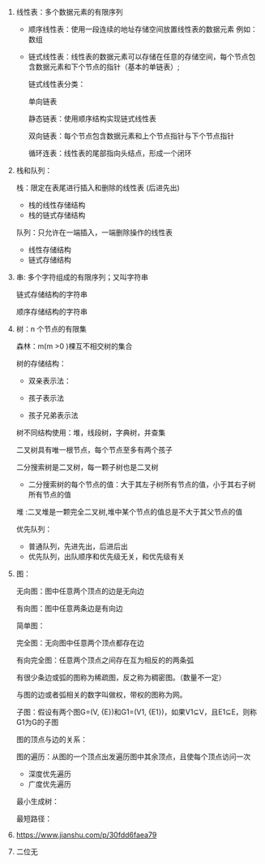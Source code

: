 1. 线性表：多个数据元素的有限序列

   - 顺序线性表：使用一段连续的地址存储空间放置线性表的数据元素 例如：数组

   - 链式线性表：线性表的数据元素可以存储在任意的存储空间，每个节点包含数据元素和下个节点的指针（基本的单链表）;

     链式线性表分类：

     单向链表

     静态链表：使用顺序结构实现链式线性表

     双向链表：每个节点包含数据元素和上个节点指针与下个节点指针

     循环连表：线性表的尾部指向头结点，形成一个闭环

2. 栈和队列：

   栈：限定在表尾进行插入和删除的线性表 (后进先出)

   - 栈的线性存储结构
   - 栈的链式存储结构

   队列：只允许在一端插入，一端删除操作的线性表

   - 线性存储结构
   - 链式存储结构

3. 串: 多个字符组成的有限序列；又叫字符串

   链式存储结构的字符串

   顺序存储结构的字符串

4. 树：n 个节点的有限集

   森林：m(m >0 )棵互不相交树的集合

   树的存储结构：

   - 双亲表示法：

   - 孩子表示法
   - 孩子兄弟表示法

   树不同结构使用：堆，线段树，字典树，并查集

   二叉树具有唯一根节点，每个节点至多有两个孩子

   二分搜索树是二叉树，每一颗子树也是二叉树

   - 二分搜索树的每个节点的值：大于其左子树所有节点的值，小于其右子树所有节点的值

   堆 :二叉堆是一颗完全二叉树,堆中某个节点的值总是不大于其父节点的值

   优先队列：

   - 普通队列，先进先出，后进后出
   - 优先队列，出队顺序和优先级无关，和优先级有关

5. 图：

   无向图：图中任意两个顶点的边是无向边

   有向图：图中任意两条边是有向边

   简单图：

   完全图：无向图中任意两个顶点都存在边

   有向完全图：任意两个顶点之间存在互为相反的的两条弧

   有很少条边或弧的图称为稀疏图，反之称为稠密图。（数量不一定）

   与图的边或者弧相关的数字叫做权，带权的图称为网。

   子图：假设有两个图G=(V, {E})和G1=(V1, {E1})，如果V1⊆V，且E1⊆E，则称G1为G的子图

   图的顶点与边的关系：

   图的遍历：从图的一个顶点出发遍历图中其余顶点，且使每个顶点访问一次

   - 深度优先遍历
   - 广度优先遍历

   最小生成树：

   最短路径：

6. https://www.jianshu.com/p/30fdd6faea79 

7. 二位无

